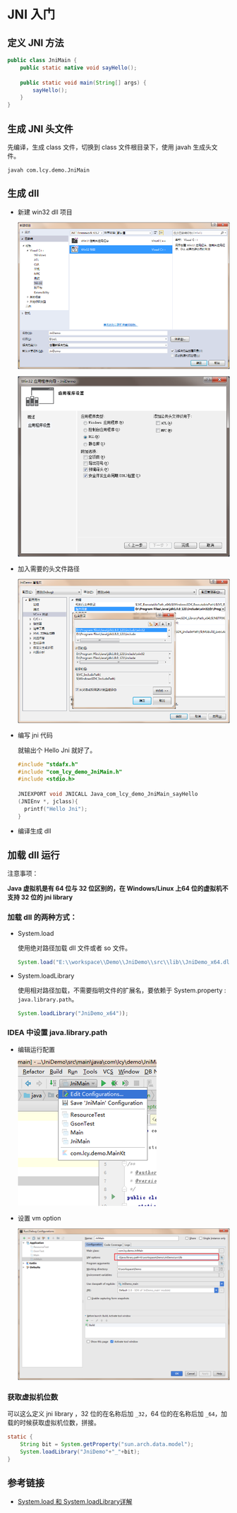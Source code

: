# JNI 入门

## 定义 JNI 方法

```java
public class JniMain {
    public static native void sayHello();

    public static void main(String[] args) {
        sayHello();
    }
}
```

## 生成 JNI 头文件

先编译，生成 class 文件，切换到 class 文件根目录下，使用 javah 生成头文件。

```
javah com.lcy.demo.JniMain
```

## 生成 dll

- 新建 win32 dll 项目

  ![新建项目](../image/jni_new_project.png)

  ![选择 dll 类型](../image/jni_select_dll.png)

- 加入需要的头文件路径

  ![添加头文件路径](../image/jni_add_include.png)

- 编写 jni 代码

  就输出个 Hello Jni 就好了。

  ```cpp
  #include "stdafx.h"
  #include "com_lcy_demo_JniMain.h"
  #include <stdio.h>

  JNIEXPORT void JNICALL Java_com_lcy_demo_JniMain_sayHello
  (JNIEnv *, jclass){
  	printf("Hello Jni");
  }
  ```

- 编译生成 dll

## 加载 dll 运行

注意事项：

**Java 虚拟机是有 64 位与 32 位区别的，在 Windows/Linux 上64 位的虚拟机不支持 32 位的 jni library**

### 加载 dll 的两种方式：

- System.load

  使用绝对路径加载 dll 文件或者 so 文件。

  ```java
  System.load("E:\\workspace\\Demo\\JniDemo\\src\\lib\\JniDemo_x64.dll");
  ```

- System.loadLibrary

  使用相对路径加载，不需要指明文件的扩展名，要依赖于 System.property : `java.library.path`。

  ```java
  System.loadLibrary("JniDemo_x64"));
  ```

### IDEA 中设置 java.library.path

- 编辑运行配置

  ![编辑配置](../image/jni_edit_config.png)

- 设置 vm option

  ![编辑 vm option](../image/jni_set_vm.png)

### 获取虚拟机位数

可以这么定义 jni library ，32 位的在名称后加 `_32`，64 位的在名称后加 `_64`，加载的时候获取虚拟机位数，拼接。

```java
static {
    String bit = System.getProperty("sun.arch.data.model");
    System.loadLibrary("JniDemo"+"_"+bit);
}
```

## 参考链接
- [System.load 和 System.loadLibrary详解](http://blog.csdn.net/ring0hx/article/details/3242245)
